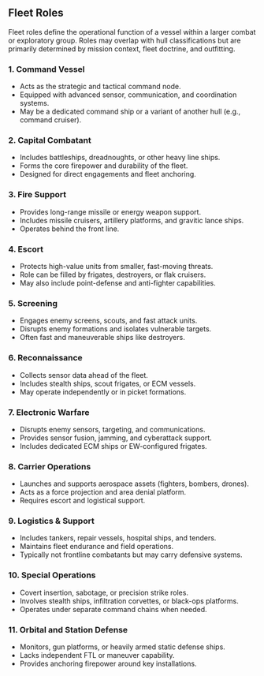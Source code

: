 ## Fleet Roles

Fleet roles define the operational function of a vessel within a larger combat or exploratory group. Roles may overlap with hull classifications but are primarily determined by mission context, fleet doctrine, and outfitting.

### 1. Command Vessel
- Acts as the strategic and tactical command node.
- Equipped with advanced sensor, communication, and coordination systems.
- May be a dedicated command ship or a variant of another hull (e.g., command cruiser).

### 2. Capital Combatant
- Includes battleships, dreadnoughts, or other heavy line ships.
- Forms the core firepower and durability of the fleet.
- Designed for direct engagements and fleet anchoring.

### 3. Fire Support
- Provides long-range missile or energy weapon support.
- Includes missile cruisers, artillery platforms, and gravitic lance ships.
- Operates behind the front line.

### 4. Escort
- Protects high-value units from smaller, fast-moving threats.
- Role can be filled by frigates, destroyers, or flak cruisers.
- May also include point-defense and anti-fighter capabilities.

### 5. Screening
- Engages enemy screens, scouts, and fast attack units.
- Disrupts enemy formations and isolates vulnerable targets.
- Often fast and maneuverable ships like destroyers.

### 6. Reconnaissance
- Collects sensor data ahead of the fleet.
- Includes stealth ships, scout frigates, or ECM vessels.
- May operate independently or in picket formations.

### 7. Electronic Warfare
- Disrupts enemy sensors, targeting, and communications.
- Provides sensor fusion, jamming, and cyberattack support.
- Includes dedicated ECM ships or EW-configured frigates.

### 8. Carrier Operations
- Launches and supports aerospace assets (fighters, bombers, drones).
- Acts as a force projection and area denial platform.
- Requires escort and logistical support.

### 9. Logistics & Support
- Includes tankers, repair vessels, hospital ships, and tenders.
- Maintains fleet endurance and field operations.
- Typically not frontline combatants but may carry defensive systems.

### 10. Special Operations
- Covert insertion, sabotage, or precision strike roles.
- Involves stealth ships, infiltration corvettes, or black-ops platforms.
- Operates under separate command chains when needed.

### 11. Orbital and Station Defense
- Monitors, gun platforms, or heavily armed static defense ships.
- Lacks independent FTL or maneuver capability.
- Provides anchoring firepower around key installations.
